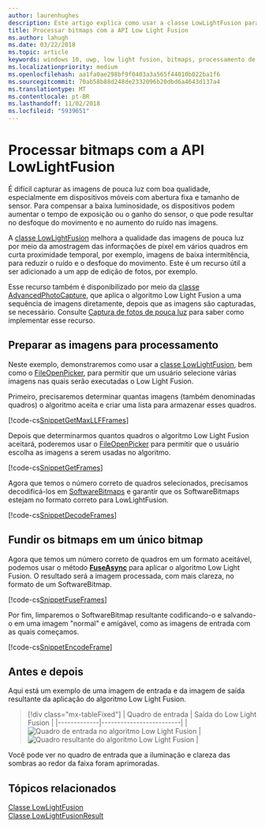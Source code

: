 ```yaml
---
author: laurenhughes
description: Este artigo explica como usar a classe LowLightFusion para processar bitmaps.
title: Processar bitmaps com a API Low Light Fusion
ms.author: lahugh
ms.date: 03/22/2018
ms.topic: article
keywords: windows 10, uwp, low light fusion, bitmaps, processamento de imagens
ms.localizationpriority: medium
ms.openlocfilehash: aa1fa0ae298bf9f0403a3a565f44010b022ba1f6
ms.sourcegitcommit: 70ab58b88d248de2332096b20dbd6a4643d137a4
ms.translationtype: MT
ms.contentlocale: pt-BR
ms.lasthandoff: 11/02/2018
ms.locfileid: "5939651"
---
```

# <a name="process-bitmaps-with-the-lowlightfusion-api"></a>Processar bitmaps com a API LowLightFusion

É difícil capturar as imagens de pouca luz com boa qualidade, especialmente em dispositivos móveis com abertura fixa e tamanho de sensor. Para compensar a baixa luminosidade, os dispositivos podem aumentar o tempo de exposição ou o ganho do sensor, o que pode resultar no desfoque do movimento e no aumento do ruído nas imagens. 

A [classe LowLightFusion](https://docs.microsoft.com/uwp/api/windows.media.core.lowlightfusion) melhora a qualidade das imagens de pouca luz por meio da amostragem das informações de pixel em vários quadros em curta proximidade temporal, por exemplo, imagens de baixa intermitência, para reduzir o ruído e o desfoque do movimento. Este é um recurso útil a ser adicionado a um app de edição de fotos, por exemplo.

Esse recurso também é disponibilizado por meio da [classe AdvancedPhotoCapture](https://docs.microsoft.com/uwp/api/Windows.Media.Capture.AdvancedPhotoCapture), que aplica o algoritmo Low Light Fusion a uma sequência de imagens diretamente, depois que as imagens são capturadas, se necessário. Consulte [Captura de fotos de pouca luz](https://docs.microsoft.com/windows/uwp/audio-video-camera/high-dynamic-range-hdr-photo-capture#low-light-photo-capture) para saber como implementar esse recurso.

## <a name="prepare-the-images-for-processing"></a>Preparar as imagens para processamento

Neste exemplo, demonstraremos como usar a [classe LowLightFusion](https://docs.microsoft.com/uwp/api/windows.media.core.lowlightfusion), bem como o [FileOpenPicker](https://docs.microsoft.com/uwp/api/Windows.Storage.Pickers.FileOpenPicker), para permitir que um usuário selecione várias imagens nas quais serão executadas o Low Light Fusion.

Primeiro, precisaremos determinar quantas imagens (também denominadas quadros) o algoritmo aceita e criar uma lista para armazenar esses quadros.

[!code-cs[SnippetGetMaxLLFFrames](./code/LowLightFusionSample/cs/MainPage.xaml.cs#SnippetGetMaxLLFFrames)]

Depois que determinarmos quantos quadros o algoritmo Low Light Fusion aceitará, poderemos usar o [FileOpenPicker](https://docs.microsoft.com/uwp/api/Windows.Storage.Pickers.FileOpenPicker) para permitir que o usuário escolha as imagens a serem usadas no algoritmo.

[!code-cs[SnippetGetFrames](./code/LowLightFusionSample/cs/MainPage.xaml.cs#SnippetGetFrames)]

Agora que temos o número correto de quadros selecionados, precisamos decodificá-los em [SoftwareBitmaps](https://docs.microsoft.com/uwp/api/Windows.Graphics.Imaging.SoftwareBitmap) e garantir que os SoftwareBitmaps estejam no formato correto para LowLightFusion.

[!code-cs[SnippetDecodeFrames](./code/LowLightFusionSample/cs/MainPage.xaml.cs#SnippetDecodeFrames)]


## <a name="fuse-the-bitmaps-into-a-single-bitmap"></a>Fundir os bitmaps em um único bitmap

Agora que temos um número correto de quadros em um formato aceitável, podemos usar o método **[FuseAsync](https://docs.microsoft.com/uwp/api/windows.media.core.lowlightfusion.fuseasync)** para aplicar o algoritmo Low Light Fusion. O resultado será a imagem processada, com mais clareza, no formato de um SoftwareBitmap. 

[!code-cs[SnippetFuseFrames](./code/LowLightFusionSample/cs/MainPage.xaml.cs#SnippetFuseFrames)]

Por fim, limparemos o SoftwareBitmap resultante codificando-o e salvando-o em uma imagem "normal" e amigável, como as imagens de entrada com as quais começamos.

[!code-cs[SnippetEncodeFrame](./code/LowLightFusionSample/cs/MainPage.xaml.cs#SnippetEncodeFrame)]


## <a name="before-and-after"></a>Antes e depois

Aqui está um exemplo de uma imagem de entrada e da imagem de saída resultante da aplicação do algoritmo Low Light Fusion.

> [!div class="mx-tableFixed"] 
| Quadro de entrada | Saída do Low Light Fusion | 
|-------------|-------------------------|
| ![Quadro de entrada no algoritmo Low Light Fusion](./images/LLF-Input.png) | ![Quadro resultante do algoritmo Low Light Fusion](./images/LLF-Output.png) |

Você pode ver no quadro de entrada que a iluminação e clareza das sombras ao redor da faixa foram aprimoradas.

## <a name="related-topics"></a>Tópicos relacionados 
[Classe LowLightFusion](https://docs.microsoft.com/uwp/api/windows.media.core.lowlightfusion)  
[Classe LowLightFusionResult](https://docs.microsoft.com/uwp/api/windows.media.core.lowlightfusionresult)